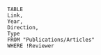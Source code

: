 ```dataview
TABLE 
Link, 
Year, 
Direction,
Type
FROM "Publications/Articles"
WHERE !Reviewer
```







